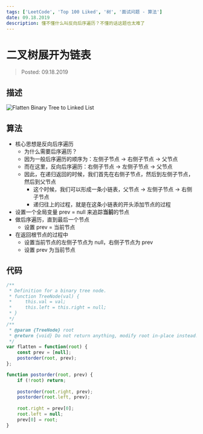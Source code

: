 ```yaml
---
tags: ['LeetCode', 'Top 100 Liked', '树', '面试问题 - 算法']
date: 09.18.2019
description: 懂不懂什么叫反向后序遍历？不懂的话这题也太难了
---
```


# 二叉树展开为链表

> Posted: 09.18.2019

<Tag />

## 描述

![Flatten Binary Tree to Linked List](/images/flattenBT.png)

## 算法

- 核心思想是反向后序遍历
  - 为什么需要后序遍历？
  - 因为一般后序遍历的顺序为：左侧子节点 -> 右侧子节点 -> 父节点
  - 而在这里，反向后序遍历：右侧子节点 -> 左侧子节点 -> 父节点
  - 因此，在递归返回的时候，我们首先在右侧子节点，然后到左侧子节点，然后到父节点
    - 这个时候，我们可以形成一条小链表，父节点 -> 左侧子节点 -> 右侧子节点
    - 递归往上的过程，就是在这条小链表的开头添加节点的过程
- 设置一个全局变量 prev = null 来追踪**当前**的节点
- 做后序遍历，直到最后一个节点
  - 设置 prev = 当前节点
- 在返回根节点的过程中
  - 设置当前节点的左侧子节点为 null，右侧子节点为 prev
  - 设置 prev 为当前节点

## 代码

```javascript
/**
 * Definition for a binary tree node.
 * function TreeNode(val) {
 *     this.val = val;
 *     this.left = this.right = null;
 * }
 */
/**
 * @param {TreeNode} root
 * @return {void} Do not return anything, modify root in-place instead.
 */
var flatten = function(root) {
    const prev = [null];
    postorder(root, prev);
};

function postorder(root, prev) {
    if (!root) return;
    
    postorder(root.right, prev);
    postorder(root.left, prev);
    
    root.right = prev[0];
    root.left = null;
    prev[0] = root;
}
```

<Chirpy />